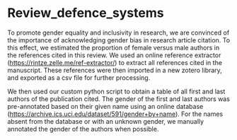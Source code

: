 # Review_defence_systems

To promote gender equality and inclusivity in research, we are convinced of the importance of acknowledging gender bias in research article citation.
To this effect, we estimated the proportion of female versus male authors in the references cited in this review. 
We used an online reference extractor (https://rintze.zelle.me/ref-extractor/) to extract all references cited in the manuscript. These references were then imported in a new zotero library, and exported as a csv file for further processing.

We then used our custom python script to obtain a table of all first and last authors of the publication cited. The gender of the first and last authors was pre-annotated based on their given name using an online database (https://archive.ics.uci.edu/dataset/591/gender+by+name). For the names absent from the database or with an unknown gender, we manually annotated the gender of the authors when possible.
